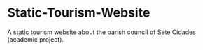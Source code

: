 # Static-Tourism-Website
A static tourism website about the parish council of Sete Cidades (academic project).

